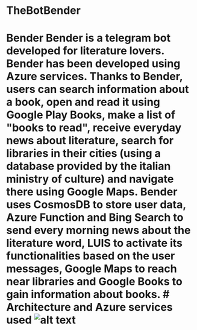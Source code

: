 # TheBotBender
 # Bender   Bender is a telegram bot developed for literature lovers. Bender has been developed using Azure services. Thanks to  Bender, users can search information about a book, open and  read it using Google Play Books, make a list of "books to  read", receive everyday news about literature,  search for libraries in their cities (using a database  provided by the italian ministry of  culture) and navigate  there using Google Maps. Bender uses CosmosDB to store user data, Azure Function and Bing Search to send every morning news about the literature  word, LUIS to activate its functionalities based on the  user messages, Google Maps to reach near libraries and  Google Books to gain information about books.  # Architecture and Azure services used ![alt text](https://github.com/AntonioTrovato/the_bot_bender/blob/main/ProjectCloudArchitecture.png?raw=true)
